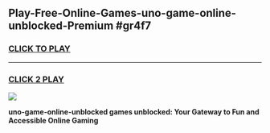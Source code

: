 
## Play-Free-Online-Games-uno-game-online-unblocked-Premium #gr4f7
<h3>
<a href="https://premium.freeplayer.one?title=uno-game-online-unblocked&ref=8M">CLICK TO PLAY</a></h3>
<hr>

<h3>
<a href="https://premium.freeplayer.one?title=uno-game-online-unblocked&ref=8M">CLICK 2 PLAY</a>
  
</h3>

<a href="https://premium.freeplayer.one?title=uno-game-online-unblocked&ref=8M"><img src="https://clearcache.store/games.png"></a>


**uno-game-online-unblocked games unblocked: Your Gateway to Fun and Accessible Online Gaming**
